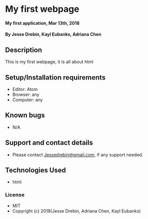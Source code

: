 # My first webpage

#### My first application, Mar 13th, 2018

#### By Jesse Drebin, Kayl Eubanks, Adriana Chen

## Description

This is my first webpage, it is all about html

## Setup/Installation requirements

- Editor: Atom
- Browser: any
- Computer: any

## Known bugs
- N/A

## Support and contact details
- Please contact Jessedrebin@gmail.com, if any support needed.

## Technologies Used
- html

### License
- MIT
- Copyright (c) 2018(Jesse Drebin, Adriana Chen, Kayl Eubanks)
